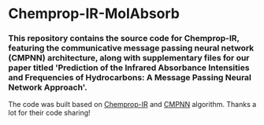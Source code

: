 # Chemprop-IR-MolAbsorb

### This repository contains the source code for Chemprop-IR, featuring the communicative message passing neural network (CMPNN) architecture, along with supplementary files for our paper titled 'Prediction of the Infrared Absorbance Intensities and Frequencies of Hydrocarbons: A Message Passing Neural Network Approach'.


The code was built based on [Chemprop-IR](https://github.com/gfm-collab/chemprop-IR) and [CMPNN](https://github.com/SY575/CMPNN) algorithm. Thanks a lot for their code sharing!
